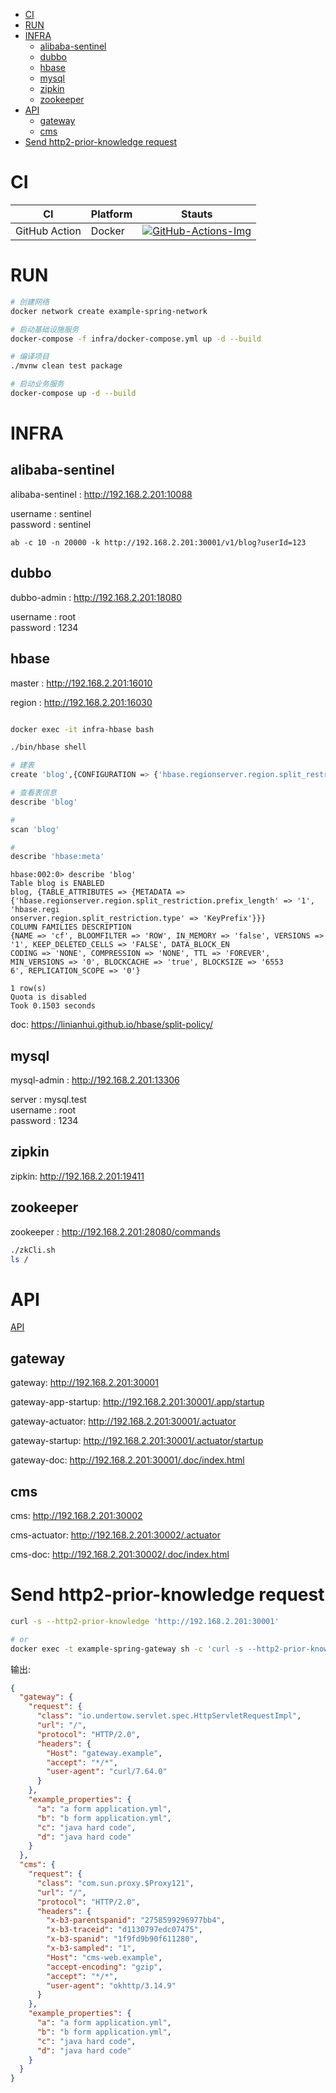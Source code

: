<!-- TOC -->
- [CI](#ci)
- [RUN](#run)
- [INFRA](#infra)
  - [alibaba-sentinel](#alibaba-sentinel)
  - [dubbo](#dubbo)
  - [hbase](#hbase)
  - [mysql](#mysql)
  - [zipkin](#zipkin)
  - [zookeeper](#zookeeper)
- [API](#api)
  - [gateway](#gateway)
  - [cms](#cms)
- [Send http2-prior-knowledge request](#send-http2-prior-knowledge-request)
<!-- TOC -->

# CI

| CI            | Platform | Stauts                                      |
| ------------- | -------- | ------------------------------------------- |
| GitHub Action | Docker   | [![GitHub-Actions-Img]][GitHub-Actions-Url] |

# RUN

```bash
# 创建网络
docker network create example-spring-network
```

```bash
# 启动基础设施服务
docker-compose -f infra/docker-compose.yml up -d --build
```

```bash
# 编译项目
./mvnw clean test package 
```

```bash
# 启动业务服务
docker-compose up -d --build
```

# INFRA


## alibaba-sentinel

alibaba-sentinel : <http://192.168.2.201:10088>

username : sentinel  
password : sentinel

```
ab -c 10 -n 20000 -k http://192.168.2.201:30001/v1/blog?userId=123
```

## dubbo

dubbo-admin : <http://192.168.2.201:18080>

username : root  
password : 1234

## hbase

master : <http://192.168.2.201:16010>

region : <http://192.168.2.201:16030>

```sh

docker exec -it infra-hbase bash

./bin/hbase shell

# 建表
create 'blog',{CONFIGURATION => {'hbase.regionserver.region.split_restriction.type' => 'KeyPrefix','hbase.regionserver.region.split_restriction.prefix_length' => '1'}},{NAME=>'cf'},{SPLITS=>['0','1','2','3','4','5','6','7','8','9','a','b','c','d','e','f']}

# 查看表信息
describe 'blog'

# 
scan 'blog'

# 
describe 'hbase:meta'
```

```shell
hbase:002:0> describe 'blog'
Table blog is ENABLED
blog, {TABLE_ATTRIBUTES => {METADATA => {'hbase.regionserver.region.split_restriction.prefix_length' => '1', 'hbase.regi
onserver.region.split_restriction.type' => 'KeyPrefix'}}}
COLUMN FAMILIES DESCRIPTION
{NAME => 'cf', BLOOMFILTER => 'ROW', IN_MEMORY => 'false', VERSIONS => '1', KEEP_DELETED_CELLS => 'FALSE', DATA_BLOCK_EN
CODING => 'NONE', COMPRESSION => 'NONE', TTL => 'FOREVER', MIN_VERSIONS => '0', BLOCKCACHE => 'true', BLOCKSIZE => '6553
6', REPLICATION_SCOPE => '0'}

1 row(s)
Quota is disabled
Took 0.1503 seconds
```

doc: <https://linianhui.github.io/hbase/split-policy/>

## mysql

mysql-admin : <http://192.168.2.201:13306>

server : mysql.test  
username : root  
password : 1234

## zipkin

zipkin: <http://192.168.2.201:19411>

## zookeeper

zookeeper : <http://192.168.2.201:28080/commands>

```sh
./zkCli.sh
ls /
```

# API
[API](api.http)

## gateway

gateway: <http://192.168.2.201:30001>

gateway-app-startup: <http://192.168.2.201:30001/.app/startup>

gateway-actuator: <http://192.168.2.201:30001/.actuator>

gateway-startup: <http://192.168.2.201:30001/.actuator/startup>

gateway-doc: <http://192.168.2.201:30001/.doc/index.html>

## cms

cms: <http://192.168.2.201:30002>

cms-actuator: <http://192.168.2.201:30002/.actuator>

cms-doc: <http://192.168.2.201:30002/.doc/index.html>

# Send http2-prior-knowledge request

```sh
curl -s --http2-prior-knowledge 'http://192.168.2.201:30001'

# or
docker exec -t example-spring-gateway sh -c 'curl -s --http2-prior-knowledge http://gateway.example | jq'
```

输出:
```json
{
  "gateway": {
    "request": {
      "class": "io.undertow.servlet.spec.HttpServletRequestImpl",
      "url": "/",
      "protocol": "HTTP/2.0",
      "headers": {
        "Host": "gateway.example",
        "accept": "*/*",
        "user-agent": "curl/7.64.0"
      }
    },
    "example_properties": {
      "a": "a form application.yml",
      "b": "b form application.yml",
      "c": "java hard code",
      "d": "java hard code"
    }
  },
  "cms": {
    "request": {
      "class": "com.sun.proxy.$Proxy121",
      "url": "/",
      "protocol": "HTTP/2.0",
      "headers": {
        "x-b3-parentspanid": "2758599296977bb4",
        "x-b3-traceid": "d1130797edc07475",
        "x-b3-spanid": "1f9fd9b90f611280",
        "x-b3-sampled": "1",
        "Host": "cms-web.example",
        "accept-encoding": "gzip",
        "accept": "*/*",
        "user-agent": "okhttp/3.14.9"
      }
    },
    "example_properties": {
      "a": "a form application.yml",
      "b": "b form application.yml",
      "c": "java hard code",
      "d": "java hard code"
    }
  }
}
```

[GitHub-Actions-Img]:https://github.com/linianhui/spring.example/workflows/test/badge.svg
[GitHub-Actions-Url]:https://github.com/linianhui/spring.example/actions
